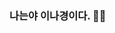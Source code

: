 ### 나는야 이나경이다. 👋👋

<!--
[![Typing SVG](https://readme-typing-svg.demolab.com/?lines=First+line+of+text;Second+line+of+text)](https://git.io/typing-svg)

- 🔭 I’m currently studying at ...
SUNGSHIN WOMEN'S UNIV. 
- 🌱 I’m currently learning ...
Computer Engineering
-->
